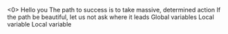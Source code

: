 <0>
Hello you
The path to success is to take massive, determined action
If the path be beautiful, let us not ask where it leads
Global variables
Local variable
Local variable
